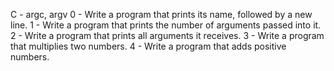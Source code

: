 C - argc, argv
0 - Write a program that prints its name, followed by a new line.
1 - Write a program that prints the number of arguments passed into it.
2 - Write a program that prints all arguments it receives.
3 - Write a program that multiplies two numbers.
4 - Write a program that adds positive numbers.

